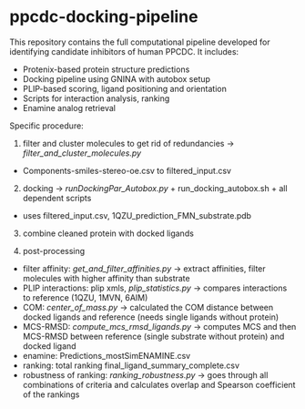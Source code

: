 # ppcdc-docking-pipeline
This repository contains the full computational pipeline developed for identifying candidate inhibitors of human PPCDC. 
It includes:   
- Protenix-based protein structure predictions
- Docking pipeline using GNINA with autobox setup
- PLIP-based scoring, ligand positioning and orientation
- Scripts for interaction analysis, ranking
- Enamine analog retrieval

Specific procedure:
1. filter and cluster molecules to get rid of redundancies -> *filter_and_cluster_molecules.py*
- Components-smiles-stereo-oe.csv to filtered_input.csv

2. docking -> *runDockingPar_Autobox.py* + run_docking_autobox.sh + all dependent scripts
- uses filtered_input.csv, 1QZU_prediction_FMN_substrate.pdb

3. combine cleaned protein with docked ligands

4. post-processing
- filter affinity: *get_and_filter_affinities.py* -> extract affinities, filter molecules with higher affinity than substrate
- PLIP interactions: plip xmls, *plip_statistics.py* -> compares interactions to reference (1QZU, 1MVN, 6AIM)
- COM: *center_of_mass.py* -> calculated the COM distance between docked ligands and reference (needs single ligands without protein)
- MCS-RMSD: *compute_mcs_rmsd_ligands.py* -> computes MCS and then MCS-RMSD between reference (single substrate without protein) and docked ligand
- enamine: Predictions_mostSimENAMINE.csv
- ranking: total ranking final_ligand_summary_complete.csv
- robustness of ranking: *ranking_robustness.py* -> goes through all combinations of criteria and calculates overlap and Spearson coefficient of the rankings
